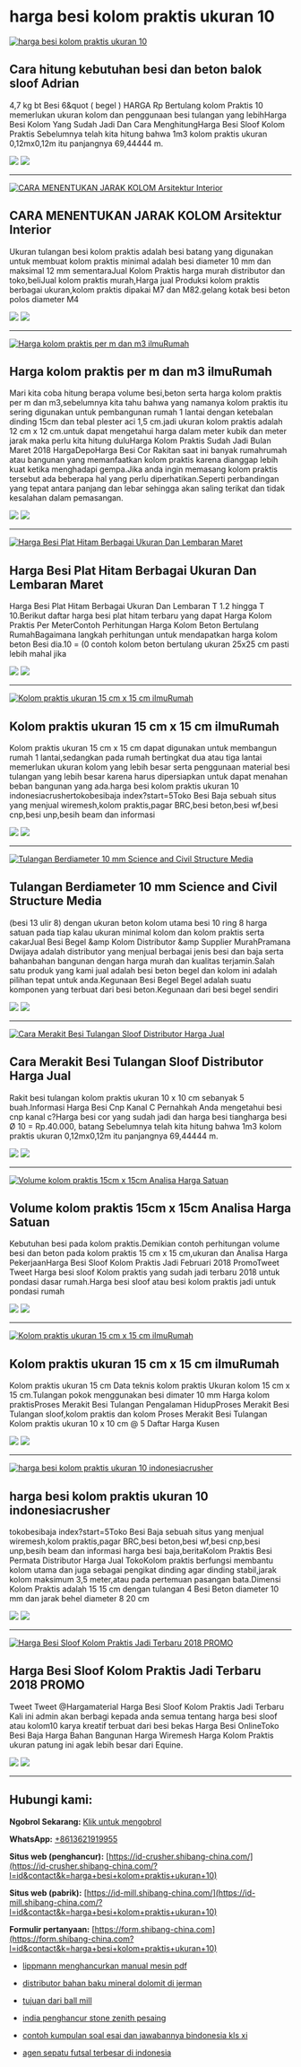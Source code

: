 # harga besi kolom praktis ukuran 10

<a href="https://swt.shibang-china.com/?l=id&img&k=harga+besi+kolom+praktis+ukuran+10" target="_blank">![harga besi kolom praktis ukuran 10](http://static.shibang-china.com/all-800x300/313.jpg)</a>

## Cara hitung kebutuhan besi dan beton balok sloof Adrian
4,7 kg bt Besi 6&quot ( begel ) HARGA Rp Bertulang kolom Praktis 10 memerlukan ukuran kolom dan penggunaan besi tulangan yang lebihHarga Besi Kolom Yang Sudah Jadi Dan Cara MenghitungHarga Besi Sloof Kolom Praktis Sebelumnya telah kita hitung bahwa 1m3 kolom praktis ukuran 0,12mx0,12m itu panjangnya 69,44444 m.


<a href="https://whatsapp.shibangsoft.com/WhatsApp.php" target="_blank" title="WhatsApp">![](http://static.shibang-china.com/icon/whatsapp.png)</a> <a href="https://swt.shibang-china.com/?l=id&icon&k=harga+besi+kolom+praktis+ukuran+10" target="_blank">![](http://static.shibang-china.com/icon/chat-id.png)</a>

---

<a href="https://swt.shibang-china.com/?l=id&img&k=harga+besi+kolom+praktis+ukuran+10" target="_blank">![CARA MENENTUKAN JARAK KOLOM Arsitektur Interior](http://static.shibang-china.com/all-800x300/1214.jpg)</a>

## CARA MENENTUKAN JARAK KOLOM Arsitektur Interior
Ukuran tulangan besi kolom praktis adalah besi batang yang digunakan untuk membuat kolom praktis minimal adalah besi diameter 10 mm dan maksimal 12 mm sementaraJual Kolom Praktis harga murah distributor dan toko,beliJual kolom praktis murah,Harga jual Produksi kolom praktis berbagai ukuran,kolom praktis dipakai M7 dan M82.gelang kotak besi beton polos diameter M4


<a href="https://whatsapp.shibangsoft.com/WhatsApp.php" target="_blank" title="WhatsApp">![](http://static.shibang-china.com/icon/whatsapp.png)</a> <a href="https://swt.shibang-china.com/?l=id&icon&k=harga+besi+kolom+praktis+ukuran+10" target="_blank">![](http://static.shibang-china.com/icon/chat-id.png)</a>

---

<a href="https://swt.shibang-china.com/?l=id&img&k=harga+besi+kolom+praktis+ukuran+10" target="_blank">![Harga kolom praktis per m dan m3 ilmuRumah](http://static.shibang-china.com/all-800x300/896.jpg)</a>

## Harga kolom praktis per m dan m3 ilmuRumah
Mari kita coba hitung berapa volume besi,beton serta harga kolom praktis per m dan m3,sebelumnya kita tahu bahwa yang namanya kolom praktis itu sering digunakan untuk pembangunan rumah 1 lantai dengan ketebalan dinding 15cm dan tebal plester aci 1,5 cm.jadi ukuran kolom praktis adalah 12 cm x 12 cm.untuk dapat mengetahui harga dalam meter kubik dan meter jarak maka perlu kita hitung duluHarga Kolom Praktis Sudah Jadi Bulan Maret 2018 HargaDepoHarga Besi Cor Rakitan saat ini banyak rumahrumah atau bangunan yang memanfaatkan kolom praktis karena dianggap lebih kuat ketika menghadapi gempa.Jika anda ingin memasang kolom praktis tersebut ada beberapa hal yang perlu diperhatikan.Seperti perbandingan yang tepat antara panjang dan lebar sehingga akan saling terikat dan tidak kesalahan dalam pemasangan.


<a href="https://whatsapp.shibangsoft.com/WhatsApp.php" target="_blank" title="WhatsApp">![](http://static.shibang-china.com/icon/whatsapp.png)</a> <a href="https://swt.shibang-china.com/?l=id&icon&k=harga+besi+kolom+praktis+ukuran+10" target="_blank">![](http://static.shibang-china.com/icon/chat-id.png)</a>

---

<a href="https://swt.shibang-china.com/?l=id&img&k=harga+besi+kolom+praktis+ukuran+10" target="_blank">![Harga Besi Plat Hitam Berbagai Ukuran Dan Lembaran Maret](http://static.shibang-china.com/all-800x300/1422.jpg)</a>

## Harga Besi Plat Hitam Berbagai Ukuran Dan Lembaran Maret
Harga Besi Plat Hitam Berbagai Ukuran Dan Lembaran T 1.2 hingga T 10.Berikut daftar harga besi plat hitam terbaru yang dapat Harga Kolom Praktis Per MeterContoh Perhitungan Harga Kolom Beton Bertulang RumahBagaimana langkah perhitungan untuk mendapatkan harga kolom beton Besi dia.10 = (0 contoh kolom beton bertulang ukuran 25x25 cm pasti lebih mahal jika


<a href="https://whatsapp.shibangsoft.com/WhatsApp.php" target="_blank" title="WhatsApp">![](http://static.shibang-china.com/icon/whatsapp.png)</a> <a href="https://swt.shibang-china.com/?l=id&icon&k=harga+besi+kolom+praktis+ukuran+10" target="_blank">![](http://static.shibang-china.com/icon/chat-id.png)</a>

---

<a href="https://swt.shibang-china.com/?l=id&img&k=harga+besi+kolom+praktis+ukuran+10" target="_blank">![Kolom praktis ukuran 15 cm x 15 cm ilmuRumah](http://static.shibang-china.com/all-800x300/257.jpg)</a>

## Kolom praktis ukuran 15 cm x 15 cm ilmuRumah
Kolom praktis ukuran 15 cm x 15 cm dapat digunakan untuk membangun rumah 1 lantai,sedangkan pada rumah bertingkat dua atau tiga lantai memerlukan ukuran kolom yang lebih besar serta penggunaan material besi tulangan yang lebih besar karena harus dipersiapkan untuk dapat menahan beban bangunan yang ada.harga besi kolom praktis ukuran 10 indonesiacrushertokobesibaja index?start=5Toko Besi Baja sebuah situs yang menjual wiremesh,kolom praktis,pagar BRC,besi beton,besi wf,besi cnp,besi unp,besih beam dan informasi


<a href="https://whatsapp.shibangsoft.com/WhatsApp.php" target="_blank" title="WhatsApp">![](http://static.shibang-china.com/icon/whatsapp.png)</a> <a href="https://swt.shibang-china.com/?l=id&icon&k=harga+besi+kolom+praktis+ukuran+10" target="_blank">![](http://static.shibang-china.com/icon/chat-id.png)</a>

---

<a href="https://swt.shibang-china.com/?l=id&img&k=harga+besi+kolom+praktis+ukuran+10" target="_blank">![Tulangan Berdiameter 10 mm Science and Civil Structure Media](http://static.shibang-china.com/all-800x300/1147.jpg)</a>

## Tulangan Berdiameter 10 mm Science and Civil Structure Media
(besi 13 ulir 8) dengan ukuran beton kolom utama besi 10 ring 8 harga satuan pada tiap kalau ukuran minimal kolom dan kolom praktis serta cakarJual Besi Begel &amp Kolom Distributor &amp Supplier MurahPramana Dwijaya adalah distributor yang menjual berbagai jenis besi dan baja serta bahanbahan bangunan dengan harga murah dan kualitas terjamin.Salah satu produk yang kami jual adalah besi beton begel dan kolom ini adalah pilihan tepat untuk anda.Kegunaan Besi Begel Begel adalah suatu komponen yang terbuat dari besi beton.Kegunaan dari besi begel sendiri


<a href="https://whatsapp.shibangsoft.com/WhatsApp.php" target="_blank" title="WhatsApp">![](http://static.shibang-china.com/icon/whatsapp.png)</a> <a href="https://swt.shibang-china.com/?l=id&icon&k=harga+besi+kolom+praktis+ukuran+10" target="_blank">![](http://static.shibang-china.com/icon/chat-id.png)</a>

---

<a href="https://swt.shibang-china.com/?l=id&img&k=harga+besi+kolom+praktis+ukuran+10" target="_blank">![Cara Merakit Besi Tulangan Sloof Distributor Harga Jual](http://static.shibang-china.com/all-800x300/1123.jpg)</a>

## Cara Merakit Besi Tulangan Sloof Distributor Harga Jual
Rakit besi tulangan kolom praktis ukuran 10 x 10 cm sebanyak 5 buah.Informasi Harga Besi Cnp Kanal C Pernahkah Anda mengetahui besi cnp kanal c?Harga besi cor yang sudah jadi dan harga besi tiangharga besi Ø 10 = Rp.40.000, batang Sebelumnya telah kita hitung bahwa 1m3 kolom praktis ukuran 0,12mx0,12m itu panjangnya 69,44444 m.


<a href="https://whatsapp.shibangsoft.com/WhatsApp.php" target="_blank" title="WhatsApp">![](http://static.shibang-china.com/icon/whatsapp.png)</a> <a href="https://swt.shibang-china.com/?l=id&icon&k=harga+besi+kolom+praktis+ukuran+10" target="_blank">![](http://static.shibang-china.com/icon/chat-id.png)</a>

---

<a href="https://swt.shibang-china.com/?l=id&img&k=harga+besi+kolom+praktis+ukuran+10" target="_blank">![Volume kolom praktis 15cm x 15cm Analisa Harga Satuan](http://static.shibang-china.com/all-800x300/296.jpg)</a>

## Volume kolom praktis 15cm x 15cm Analisa Harga Satuan
Kebutuhan besi pada kolom praktis.Demikian contoh perhitungan volume besi dan beton pada kolom praktis 15 cm x 15 cm,ukuran dan Analisa Harga PekerjaanHarga Besi Sloof Kolom Praktis Jadi Februari 2018 PromoTweet Tweet Harga besi sloof Kolom praktis yang sudah jadi terbaru 2018 untuk pondasi dasar rumah.Harga besi sloof atau besi kolom praktis jadi untuk pondasi rumah


<a href="https://whatsapp.shibangsoft.com/WhatsApp.php" target="_blank" title="WhatsApp">![](http://static.shibang-china.com/icon/whatsapp.png)</a> <a href="https://swt.shibang-china.com/?l=id&icon&k=harga+besi+kolom+praktis+ukuran+10" target="_blank">![](http://static.shibang-china.com/icon/chat-id.png)</a>

---

<a href="https://swt.shibang-china.com/?l=id&img&k=harga+besi+kolom+praktis+ukuran+10" target="_blank">![Kolom praktis ukuran 15 cm x 15 cm ilmuRumah](http://static.shibang-china.com/all-800x300/865.jpg)</a>

## Kolom praktis ukuran 15 cm x 15 cm ilmuRumah
Kolom praktis ukuran 15 cm Data teknis kolom praktis Ukuran kolom 15 cm x 15 cm.Tulangan pokok menggunakan besi dimater 10 mm Harga kolom praktisProses Merakit Besi Tulangan Pengalaman HidupProses Merakit Besi Tulangan sloof,kolom praktis dan kolom Proses Merakit Besi Tulangan Kolom praktis ukuran 10 x 10 cm @ 5 Daftar Harga Kusen


<a href="https://whatsapp.shibangsoft.com/WhatsApp.php" target="_blank" title="WhatsApp">![](http://static.shibang-china.com/icon/whatsapp.png)</a> <a href="https://swt.shibang-china.com/?l=id&icon&k=harga+besi+kolom+praktis+ukuran+10" target="_blank">![](http://static.shibang-china.com/icon/chat-id.png)</a>

---

<a href="https://swt.shibang-china.com/?l=id&img&k=harga+besi+kolom+praktis+ukuran+10" target="_blank">![harga besi kolom praktis ukuran 10 indonesiacrusher](http://static.shibang-china.com/all-800x300/1190.jpg)</a>

## harga besi kolom praktis ukuran 10 indonesiacrusher
tokobesibaja index?start=5Toko Besi Baja sebuah situs yang menjual wiremesh,kolom praktis,pagar BRC,besi beton,besi wf,besi cnp,besi unp,besih beam dan informasi harga besi baja,beritaKolom Praktis Besi Permata Distributor Harga Jual TokoKolom praktis berfungsi membantu kolom utama dan juga sebagai pengikat dinding agar dinding stabil,jarak kolom maksimum 3,5 meter,atau pada pertemuan pasangan bata.Dimensi Kolom Praktis adalah 15 15 cm dengan tulangan 4 Besi Beton diameter 10 mm dan jarak behel diameter 8 20 cm


<a href="https://whatsapp.shibangsoft.com/WhatsApp.php" target="_blank" title="WhatsApp">![](http://static.shibang-china.com/icon/whatsapp.png)</a> <a href="https://swt.shibang-china.com/?l=id&icon&k=harga+besi+kolom+praktis+ukuran+10" target="_blank">![](http://static.shibang-china.com/icon/chat-id.png)</a>

---

<a href="https://swt.shibang-china.com/?l=id&img&k=harga+besi+kolom+praktis+ukuran+10" target="_blank">![Harga Besi Sloof Kolom Praktis Jadi Terbaru 2018 PROMO](http://static.shibang-china.com/all-800x300/286.jpg)</a>

## Harga Besi Sloof Kolom Praktis Jadi Terbaru 2018 PROMO
Tweet Tweet @Hargamaterial Harga Besi Sloof Kolom Praktis Jadi Terbaru Kali ini admin akan berbagi kepada anda semua tentang harga besi sloof atau kolom10 karya kreatif terbuat dari besi bekas Harga Besi OnlineToko Besi Baja Harga Bahan Bangunan Harga Wiremesh Harga Kolom Praktis ukuran patung ini agak lebih besar dari Equine.


<a href="https://whatsapp.shibangsoft.com/WhatsApp.php" target="_blank" title="WhatsApp">![](http://static.shibang-china.com/icon/whatsapp.png)</a> <a href="https://swt.shibang-china.com/?l=id&icon&k=harga+besi+kolom+praktis+ukuran+10" target="_blank">![](http://static.shibang-china.com/icon/chat-id.png)</a>

---
## Hubungi kami:

**Ngobrol Sekarang:** [Klik untuk mengobrol](https://swt.shibang-china.com?l=id&contact&k=harga+besi+kolom+praktis+ukuran+10)

**WhatsApp:**  [+8613621919955](https://whatsapp.shibangsoft.com/WhatsApp.php)

**Situs web (penghancur):** [https://id-crusher.shibang-china.com/](https://id-crusher.shibang-china.com/?l=id&contact&k=harga+besi+kolom+praktis+ukuran+10)

**Situs web (pabrik):** [https://id-mill.shibang-china.com/](https://id-mill.shibang-china.com/?l=id&contact&k=harga+besi+kolom+praktis+ukuran+10)

**Formulir pertanyaan:** [https://form.shibang-china.com](https://form.shibang-china.com?l=id&contact&k=harga+besi+kolom+praktis+ukuran+10)

* [lippmann menghancurkan manual mesin pdf](../40/lippmann%20menghancurkan%20manual%20mesin%20pdf.md)

* [distributor bahan baku mineral dolomit di jerman](../40/distributor%20bahan%20baku%20mineral%20dolomit%20di%20jerman.md)

* [tujuan dari ball mill](../35/tujuan%20dari%20ball%20mill.md)

* [india penghancur stone zenith pesaing](../40/india%20penghancur%20stone%20zenith%20pesaing.md)

* [contoh kumpulan soal esai dan jawabannya bindonesia kls xi](../35/contoh%20kumpulan%20soal%20esai%20dan%20jawabannya%20bindonesia%20kls%20xi.md)

* [agen sepatu futsal terbesar di indonesia](../33/agen%20sepatu%20futsal%20terbesar%20di%20indonesia.md)